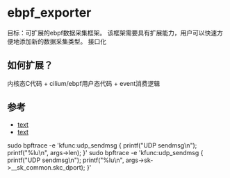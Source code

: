 # ebpf_exporter

目标：可扩展的ebpf数据采集框架。
该框架需要具有扩展能力，用户可以快速方便地添加新的数据采集类型。
接口化

## 如何扩展？

内核态C代码 + cilium/ebpf用户态代码 + event消费逻辑

## 参考
- [text](https://github.com/cloudflare/ebpf_exporter)
- [text](https://github.com/gojue/ecapture)

sudo bpftrace -e 'kfunc:udp_sendmsg { printf("UDP sendmsg\n"); printf("%lu\n", args->len); }'
sudo bpftrace -e 'kfunc:udp_sendmsg { printf("UDP sendmsg\n"); printf("%lu\n", args->sk->__sk_common.skc_dport); }'